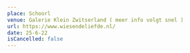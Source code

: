```yaml
---
place: Schoorl
venue: Galerie Klein Zwitserland ( meer info volgt snel )
url: https://www.wiesendeliefde.nl/
date: 25-6-22
isCancelled: false
---
```

